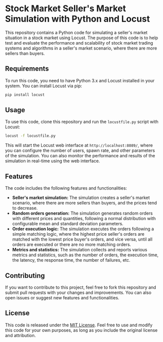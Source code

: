 
# Stock Market Seller's Market Simulation with Python and Locust 

This repository contains a Python code for simulating a seller's market situation in a stock market using Locust. The purpose of this code is to help test and evaluate the performance and scalability of stock market trading systems and algorithms in a seller's market scenario, where there are more sellers than buyers.
 ## Requirements
  To run this code, you need to have Python 3.x and Locust installed in your system. You can install Locust via pip:
 ```bash 
 pip install locust
 ```
 ## Usage
 To use this code, clone this repository and run the `locustfile.py` script with Locust:
 ```bash
 locust -f locustfile.py
 ```
 This will start the Locust web interface at `http://localhost:8089/`, where you can configure the number of users, spawn rate, and other parameters of the simulation. You can also monitor the performance and results of the simulation in real-time using the web interface.
## Features
The code includes the following features and functionalities:

-   **Seller's market simulation:** The simulation creates a seller's market scenario, where there are more sellers than buyers, and the prices tend to decrease.
-   **Random orders generation:** The simulation generates random orders with different prices and quantities, following a normal distribution with configurable mean and standard deviation parameters.
-   **Order execution logic:** The simulation executes the orders following a simple matching logic, where the highest price seller's orders are matched with the lowest price buyer's orders, and vice versa, until all orders are executed or there are no more matching orders.
-   **Metrics and statistics:** The simulation collects and reports various metrics and statistics, such as the number of orders, the execution time, the latency, the response time, the number of failures, etc.
## Contributing

If you want to contribute to this project, feel free to fork this repository and submit pull requests with your changes and improvements. You can also open issues or suggest new features and functionalities.

## License

This code is released under the [MIT License](https://chat.openai.com/LICENSE). Feel free to use and modify this code for your own purposes, as long as you include the original license and attribution.
